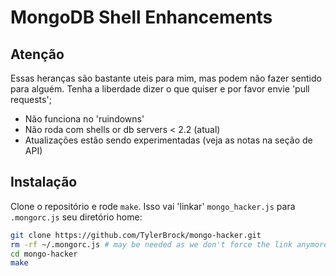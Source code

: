# MongoDB Shell Enhancements

## Atenção
Essas heranças são bastante uteis para mim, mas podem não fazer sentido
para alguém. Tenha a liberdade dizer o que quiser e por favor envie 'pull requests';
- Não funciona no 'ruindowns'
- Não roda com shells or db servers < 2.2 (atual)
- Atualizações estão sendo experimentadas (veja as notas na seção de API)  
## Instalação


Clone o repositório e rode `make`. Isso vai 'linkar' `mongo_hacker.js` para `.mongorc.js` seu diretório home:

```sh
git clone https://github.com/TylerBrock/mongo-hacker.git
rm -rf ~/.mongorc.js # may be needed as we don't force the link anymore
cd mongo-hacker
make
```


